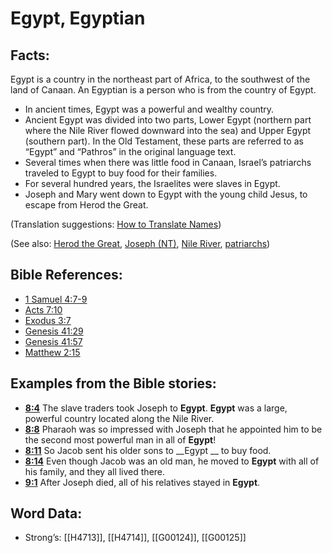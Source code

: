 # Egypt, Egyptian

## Facts:

Egypt is a country in the northeast part of Africa, to the southwest of the land of Canaan. An Egyptian is a person who is from the country of Egypt.

* In ancient times, Egypt was a powerful and wealthy country.
* Ancient Egypt was divided into two parts, Lower Egypt (northern part where the Nile River flowed downward into the sea) and Upper Egypt (southern part). In the Old Testament, these parts are referred to as “Egypt” and “Pathros” in the original language text.
* Several times when there was little food in Canaan, Israel’s patriarchs traveled to Egypt to buy food for their families.
* For several hundred years, the Israelites were slaves in Egypt.
* Joseph and Mary went down to Egypt with the young child Jesus, to escape from Herod the Great.

(Translation suggestions: [How to Translate Names](../../translate/translate-names))

(See also: [Herod the Great](../names/herodthegreat.md), [Joseph (NT)](../names/josephnt.md), [Nile River](../names/nileriver.md), [patriarchs](../other/patriarchs.md))

## Bible References:

* [1 Samuel 4:7-9](rc://en/tn/help/1sa/04/07)
* [Acts 7:10](rc://en/tn/help/act/07/10)
* [Exodus 3:7](rc://en/tn/help/exo/03/07)
* [Genesis 41:29](rc://en/tn/help/gen/41/29)
* [Genesis 41:57](rc://en/tn/help/gen/41/57)
* [Matthew 2:15](rc://en/tn/help/mat/02/15)

## Examples from the Bible stories:

* __[8:4](rc://en/tn/help/obs/08/04)__ The slave traders took Joseph to __Egypt__. __Egypt__ was a large, powerful country located along the Nile River.
* __[8:8](rc://en/tn/help/obs/08/08)__ Pharaoh was so impressed with Joseph that he appointed him to be the second most powerful man in all of __Egypt__!
* __[8:11](rc://en/tn/help/obs/08/11)__ So Jacob sent his older sons to __Egypt __ to buy food.
* __[8:14](rc://en/tn/help/obs/08/14)__ Even though Jacob was an old man, he moved to __Egypt__ with all of his family, and they all lived there.
* __[9:1](rc://en/tn/help/obs/09/01)__ After Joseph died, all of his relatives stayed in __Egypt__.

## Word Data:

* Strong’s: [[H4713]], [[H4714]], [[G00124]], [[G00125]]
